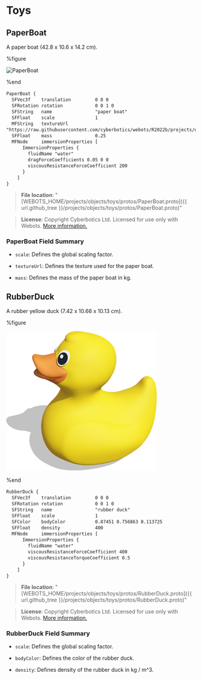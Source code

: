 # Toys

## PaperBoat

A paper boat (42.8 x 10.6 x 14.2 cm).

%figure

![PaperBoat](images/objects/toys/PaperBoat/model.thumbnail.png)

%end

```
PaperBoat {
  SFVec3f    translation         0 0 0
  SFRotation rotation            0 0 1 0
  SFString   name                "paper boat"
  SFFloat    scale               1
  MFString   textureUrl          "https://raw.githubusercontent.com/cyberbotics/webots/R2022b/projects/objects/toys/protos/PaperBoat/textures/newspaper.jpg"
  SFFloat    mass                0.25
  MFNode     immersionProperties [
      ImmersionProperties {
        fluidName "water"
        dragForceCoefficients 0.05 0 0
        viscousResistanceForceCoefficient 200
      }
    ]
}
```

> **File location**: "[WEBOTS\_HOME/projects/objects/toys/protos/PaperBoat.proto]({{ url.github_tree }}/projects/objects/toys/protos/PaperBoat.proto)"

> **License**: Copyright Cyberbotics Ltd. Licensed for use only with Webots.
[More information.](https://cyberbotics.com/webots_assets_license)

### PaperBoat Field Summary

- `scale`: Defines the global scaling factor.

- `textureUrl`: Defines the texture used for the paper boat.

- `mass`: Defines the mass of the paper boat in kg.

## RubberDuck

A rubber yellow duck (7.42 x 10.66 x 10.13 cm).

%figure

![RubberDuck](images/objects/toys/RubberDuck/model.thumbnail.png)

%end

```
RubberDuck {
  SFVec3f    translation         0 0 0
  SFRotation rotation            0 0 1 0
  SFString   name                "rubber duck"
  SFFloat    scale               1
  SFColor    bodyColor           0.87451 0.756863 0.113725
  SFFloat    density             400
  MFNode     immersionProperties [
      ImmersionProperties {
        fluidName "water"
        viscousResistanceForceCoefficient 400
        viscousResistanceTorqueCoefficient 0.5
      }
    ]
}
```

> **File location**: "[WEBOTS\_HOME/projects/objects/toys/protos/RubberDuck.proto]({{ url.github_tree }}/projects/objects/toys/protos/RubberDuck.proto)"

> **License**: Copyright Cyberbotics Ltd. Licensed for use only with Webots.
[More information.](https://cyberbotics.com/webots_assets_license)

### RubberDuck Field Summary

- `scale`: Defines the global scaling factor.

- `bodyColor`: Defines the color of the rubber duck.

- `density`: Defines density of the rubber duck in kg / m^3.

